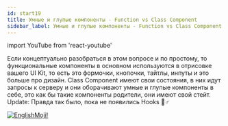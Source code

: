 ```yaml
---
id: start19
title: Умные и глупые компоненты - Function vs Class Component
sidebar_label: Умные и глупые компоненты - Function vs Class Component
---
```


import YouTube from 'react-youtube'

Если концептуально разобраться в этом вопросе и по простому, то функциональные компоненты в основном используются в отрисовке вашего UI Kit, то есть это формочки, кнопочки, тайтлы, инпуты и это больше про дизайн. Class Component имеют свои состояния, в них идут запросы к серверу и они оборачивают умные и глупые компоненты в себе, это как бы такие компоненты родители, они имеют свой стейт. Update: Правда так было, пока не появились Hooks 🏼‍♂️

<YouTube videoId='S2hQ_Tu39jo' />

[![EnglishMoji!](/img/logo/englishmoji.png)](https://apps.apple.com/kz/app/englishmoji/id6450254885)
